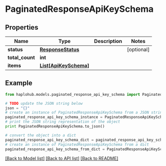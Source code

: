 # PaginatedResponseApiKeySchema


## Properties
Name | Type | Description | Notes
------------ | ------------- | ------------- | -------------
**status** | [**ResponseStatus**](ResponseStatus.md) |  | [optional] 
**total_count** | **int** |  | 
**items** | [**List[ApiKeySchema]**](ApiKeySchema.md) |  | 

## Example

```python
from haplohub.models.paginated_response_api_key_schema import PaginatedResponseApiKeySchema

# TODO update the JSON string below
json = "{}"
# create an instance of PaginatedResponseApiKeySchema from a JSON string
paginated_response_api_key_schema_instance = PaginatedResponseApiKeySchema.from_json(json)
# print the JSON string representation of the object
print PaginatedResponseApiKeySchema.to_json()

# convert the object into a dict
paginated_response_api_key_schema_dict = paginated_response_api_key_schema_instance.to_dict()
# create an instance of PaginatedResponseApiKeySchema from a dict
paginated_response_api_key_schema_from_dict = PaginatedResponseApiKeySchema.from_dict(paginated_response_api_key_schema_dict)
```
[[Back to Model list]](../README.md#documentation-for-models) [[Back to API list]](../README.md#documentation-for-api-endpoints) [[Back to README]](../README.md)


